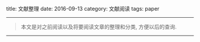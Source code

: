 title: 文献整理
date: 2016-09-13
category: 文献阅读
tags: paper

---
> 本文是对之前阅读以及将要阅读文章的整理和分类, 方便以后的查询.

---
<!--more-->
